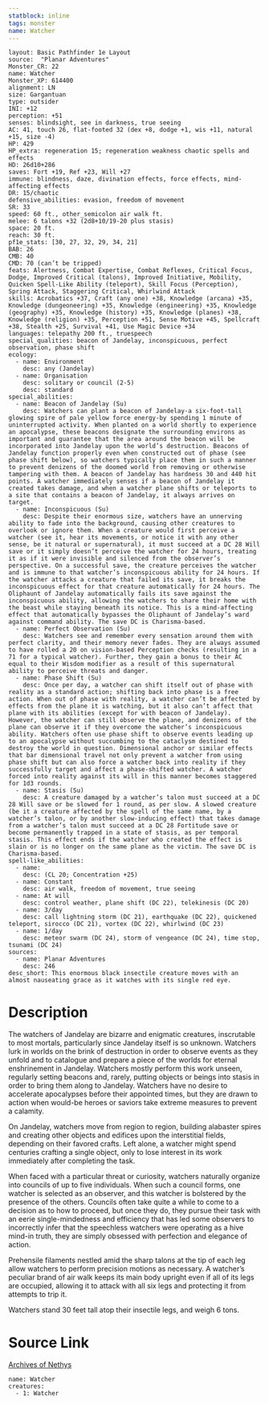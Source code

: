 ```yaml
---
statblock: inline
tags: monster
name: Watcher
---
```

```statblock
layout: Basic Pathfinder 1e Layout
source:  "Planar Adventures"
Monster_CR: 22
name: Watcher
Monster_XP: 614400
alignment: LN
size: Gargantuan
type: outsider
INI: +12
perception: +51
senses: blindsight, see in darkness, true seeing
AC: 41, touch 26, flat-footed 32 (dex +8, dodge +1, wis +11, natural +15, size -4)
HP: 429
HP_extra: regeneration 15; regeneration weakness chaotic spells and effects
HD: 26d10+286
saves: Fort +19, Ref +23, Will +27
immune: blindness, daze, divination effects, force effects, mind-affecting effects
DR: 15/chaotic
defensive_abilities: evasion, freedom of movement
SR: 33
speed: 60 ft., other_semicolon air walk ft.
melee: 6 talons +32 (2d8+10/19-20 plus stasis)
space: 20 ft.
reach: 30 ft.
pf1e_stats: [30, 27, 32, 29, 34, 21]
BAB: 26
CMB: 40
CMD: 70 (can’t be tripped)
feats: Alertness, Combat Expertise, Combat Reflexes, Critical Focus, Dodge, Improved Critical (talons), Improved Initiative, Mobility, Quicken Spell-Like Ability (teleport), Skill Focus (Perception), Spring Attack, Staggering Critical, Whirlwind Attack
skills: Acrobatics +37, Craft (any one) +38, Knowledge (arcana) +35, Knowledge (dungeoneering) +35, Knowledge (engineering) +35, Knowledge (geography) +35, Knowledge (history) +35, Knowledge (planes) +38, Knowledge (religion) +35, Perception +51, Sense Motive +45, Spellcraft +38, Stealth +25, Survival +41, Use Magic Device +34
languages: telepathy 200 ft., truespeech
special_qualities: beacon of Jandelay, inconspicuous, perfect observation, phase shift
ecology:
  - name: Environment
    desc: any (Jandelay)
  - name: Organisation
    desc: solitary or council (2-5)
    desc: standard
special_abilities:
  - name: Beacon of Jandelay (Su)
    desc: Watchers can plant a beacon of Jandelay-a six-foot-tall glowing spire of pale yellow force energy-by spending 1 minute of uninterrupted activity. When planted on a world shortly to experience an apocalypse, these beacons designate the surrounding environs as important and guarantee that the area around the beacon will be incorporated into Jandelay upon the world’s destruction. Beacons of Jandelay function properly even when constructed out of phase (see phase shift below), so watchers typically place them in such a manner to prevent denizens of the doomed world from removing or otherwise tampering with them. A beacon of Jandelay has hardness 30 and 440 hit points. A watcher immediately senses if a beacon of Jandelay it created takes damage, and when a watcher plane shifts or teleports to a site that contains a beacon of Jandelay, it always arrives on target.
  - name: Inconspicuous (Su)
    desc: Despite their enormous size, watchers have an unnerving ability to fade into the background, causing other creatures to overlook or ignore them. When a creature would first perceive a watcher (see it, hear its movements, or notice it with any other sense, be it natural or supernatural), it must succeed at a DC 28 Will save or it simply doesn’t perceive the watcher for 24 hours, treating it as if it were invisible and silenced from the observer’s perspective. On a successful save, the creature perceives the watcher and is immune to that watcher’s inconspicuous ability for 24 hours. If the watcher attacks a creature that failed its save, it breaks the inconspicuous effect for that creature automatically for 24 hours. The Oliphaunt of Jandelay automatically fails its save against the inconspicuous ability, allowing the watchers to share their home with the beast while staying beneath its notice. This is a mind-affecting effect that automatically bypasses the Oliphaunt of Jandelay’s ward against command ability. The save DC is Charisma-based.
  - name: Perfect Observation (Su)
    desc: Watchers see and remember every sensation around them with perfect clarity, and their memory never fades. They are always assumed to have rolled a 20 on vision-based Perception checks (resulting in a 71 for a typical watcher). Further, they gain a bonus to their AC equal to their Wisdom modifier as a result of this supernatural ability to perceive threats and danger.
  - name: Phase Shift (Su)
    desc: Once per day, a watcher can shift itself out of phase with reality as a standard action; shifting back into phase is a free action. When out of phase with reality, a watcher can’t be affected by effects from the plane it is watching, but it also can’t affect that plane with its abilities (except for with beacon of Jandelay). However, the watcher can still observe the plane, and denizens of the plane can observe it if they overcome the watcher’s inconspicuous ability. Watchers often use phase shift to observe events leading up to an apocalypse without succumbing to the cataclysm destined to destroy the world in question. Dimensional anchor or similar effects that bar dimensional travel not only prevent a watcher from using phase shift but can also force a watcher back into reality if they successfully target and affect a phase-shifted watcher. A watcher forced into reality against its will in this manner becomes staggered for 1d3 rounds.
  - name: Stasis (Su)
    desc: A creature damaged by a watcher’s talon must succeed at a DC 28 Will save or be slowed for 1 round, as per slow. A slowed creature (be it a creature affected by the spell of the same name, by a watcher’s talon, or by another slow-inducing effect) that takes damage from a watcher’s talon must succeed at a DC 28 Fortitude save or become permanently trapped in a state of stasis, as per temporal stasis. This effect ends if the watcher who created the effect is slain or is no longer on the same plane as the victim. The save DC is Charisma-based.
spell-like_abilities:
  - name:
    desc: (CL 20; Concentration +25)
  - name: Constant
    desc: air walk, freedom of movement, true seeing
  - name: At will
    desc: control weather, plane shift (DC 22), telekinesis (DC 20)
  - name: 3/day
    desc: call lightning storm (DC 21), earthquake (DC 22), quickened teleport, sirocco (DC 21), vortex (DC 22), whirlwind (DC 23)
  - name: 1/day
    desc: meteor swarm (DC 24), storm of vengeance (DC 24), time stop, tsunami (DC 24)
sources:
  - name: Planar Adventures
    desc: 246
desc_short: This enormous black insectile creature moves with an almost nauseating grace as it watches with its single red eye.
```
# Description
The watchers of Jandelay are bizarre and enigmatic creatures, inscrutable to most mortals, particularly since Jandelay itself is so unknown. Watchers lurk in worlds on the brink of destruction in order to observe events as they unfold and to catalogue and prepare a piece of the worlds for eternal enshrinement in Jandelay. Watchers mostly perform this work unseen, regularly setting beacons and, rarely, putting objects or beings into stasis in order to bring them along to Jandelay. Watchers have no desire to accelerate apocalypses before their appointed times, but they are drawn to action when would-be heroes or saviors take extreme measures to prevent a calamity.

On Jandelay, watchers move from region to region, building alabaster spires and creating other objects and edifices upon the interstitial fields, depending on their favored crafts. Left alone, a watcher might spend centuries crafting a single object, only to lose interest in its work immediately after completing the task.

When faced with a particular threat or curiosity, watchers naturally organize into councils of up to five individuals. When such a council forms, one watcher is selected as an observer, and this watcher is bolstered by the presence of the others. Councils often take quite a while to come to a decision as to how to proceed, but once they do, they pursue their task with an eerie single-mindedness and efficiency that has led some observers to incorrectly infer that the speechless watchers were operating as a hive mind-in truth, they are simply obsessed with perfection and elegance of action.

Prehensile filaments nestled amid the sharp talons at the tip of each leg allow watchers to perform precision motions as necessary. A watcher’s peculiar brand of air walk keeps its main body upright even if all of its legs are occupied, allowing it to attack with all six legs and protecting it from attempts to trip it.

Watchers stand 30 feet tall atop their insectile legs, and weigh 6 tons.
# Source Link
[Archives of Nethys](https://aonprd.com/MonsterDisplay.aspx?ItemName=Watcher)
```encounter-table
name: Watcher
creatures:
  - 1: Watcher
```
